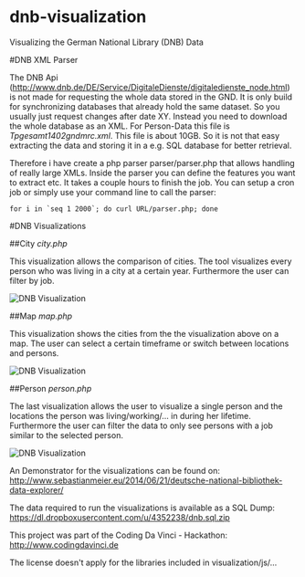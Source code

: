 dnb-visualization
=================

Visualizing the German National Library (DNB) Data 

#DNB XML Parser

The DNB Api (http://www.dnb.de/DE/Service/DigitaleDienste/digitaledienste_node.html) is not made for requesting the whole data stored in the GND. It is only build for synchronizing databases that already hold the same dataset. So you usually just request changes after date XY.
Instead you need to download the whole database as an XML. For Person-Data this file is *Tpgesamt1402gndmrc.xml*. This file is about 10GB. So it is not that easy extracting the data and storing it in a e.g. SQL database for better retrieval.

Therefore i have create a php parser parser/parser.php that allows handling of really large XMLs. Inside the parser you can define the features you want to extract etc. It takes a couple hours to finish the job. 
You can setup a cron job or simply use your command line to call the parser:

```
for i in `seq 1 2000`; do curl URL/parser.php; done
```

#DNB Visualizations

##City
*city.php*

This visualization allows the comparison of cities. The tool visualizes every person who was living in a city at a certain year. Furthermore the user can filter by job.

![DNB Visualization](http://sebastian-meier.github.io/dnb-visualization/img/city.jpg)


##Map
*map.php*

This visualization shows the cities from the the visualization above on a map. The user can select a certain timeframe or switch between locations and persons.

![DNB Visualization](http://sebastian-meier.github.io/dnb-visualization/img/map.jpg)


##Person
*person.php*

The last visualization allows the user to visualize a single person and the locations the person was living/working/... in during her lifetime. Furthermore the user can filter the data to only see persons with a job similar to the selected person.

![DNB Visualization](http://sebastian-meier.github.io/dnb-visualization/img/person.jpg)


An Demonstrator for the visualizations can be found on:
http://www.sebastianmeier.eu/2014/06/21/deutsche-national-bibliothek-data-explorer/

The data required to run the visualizations is available as a SQL Dump:
https://dl.dropboxusercontent.com/u/4352238/dnb.sql.zip

This project was part of the Coding Da Vinci - Hackathon:
http://www.codingdavinci.de

The license doesn't apply for the libraries included in visualization/js/...